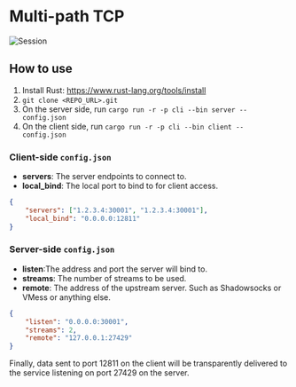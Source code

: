 # Multi-path TCP

![Session](img/session.drawio.png)

## How to use

1. Install Rust: <https://www.rust-lang.org/tools/install>
1. `git clone <REPO_URL>.git`
1. On the server side, run `cargo run -r -p cli --bin server -- config.json`
1. On the client side, run `cargo run -r -p cli --bin client -- config.json`

### Client-side `config.json`

- **servers**: The server endpoints to connect to.
- **local_bind**: The local port to bind to for client access.

```json
{
    "servers": ["1.2.3.4:30001", "1.2.3.4:30001"],
    "local_bind": "0.0.0.0:12811"
}
```

### Server-side `config.json`

- **listen**:The address and port the server will bind to.
- **streams**: The number of streams to be used.
- **remote**: The address of the upstream server. Such as Shadowsocks or VMess or anything else.
```json
{
    "listen": "0.0.0.0:30001",
    "streams": 2,
    "remote": "127.0.0.1:27429"
}
```

Finally, data sent to port 12811 on the client will be transparently delivered to the service listening on port 27429 on the server.
